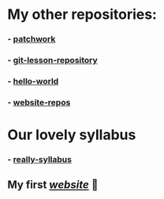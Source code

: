 # My other repositories:

### - [patchwork](https://github.com/abelkalamar/patchwork.git)

### - [git-lesson-repository](https://github.com/abelkalamar/git-lesson-repository.git)

### - [hello-world](https://github.com/abelkalamar/hello-world.git)

### - [website-repos](https://github.com/abelkalamar/abelkalamar.github.io.git)


# Our lovely syllabus

### - [really-syllabus](https://github.com/green-fox-academy/really-syllabus.git)

## My first _[website](https://abelkalamar.github.io/)_ :metal:
